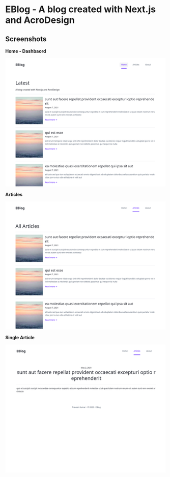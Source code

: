 # EBlog - A blog created with Next.js and AcroDesign

## Screenshots

**Home - Dashbaord**

![alt info](./screenshots/home.png)

**Articles**

![alt info](./screenshots/articles.png)

**Single Article**

![alt info](./screenshots/article.png)
